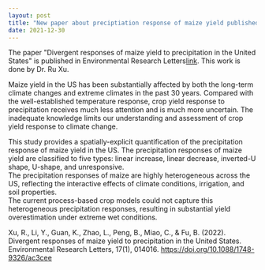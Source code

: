 ```yaml
---
layout: post
title: "New paper about preciptiation response of maize yield published in Environmental Research Letters"
date: 2021-12-30
---
```

The paper "Divergent responses of maize yield to precipitation in the United States" is published in Environmental Research Letters[link](https://iopscience.iop.org/article/10.1088/1748-9326/ac3cee). This work is done by Dr. Ru Xu. 

Maize yield in the US has been substantially affected by both the long-term climate changes and extreme climates in the past 30 years. Compared with the well-established temperature response, crop yield response to precipitation receives much less attention and is much more uncertain. The inadequate knowledge limits our understanding and assessment of crop yield response to climate change. 

This study provides a spatially-explicit quantification of the precipitation response of maize yield in the US. The precipitation responses of maize yield are classified to five types: linear increase, linear decrease, inverted-U shape, U-shape, and unresponsive.  
The precipitation responses of maize are highly heterogeneous across the US, reflecting the interactive effects of climate conditions, irrigation, and soil properties.  
The current process-based crop models could not capture this heterogeneous precipitation responses, resulting in substantial yield overestimation under extreme wet conditions. 

Xu, R., Li, Y., Guan, K., Zhao, L., Peng, B., Miao, C., & Fu, B. (2022). Divergent responses of maize yield to precipitation in the United States. Environmental Research Letters, 17(1), 014016. https://doi.org/10.1088/1748-9326/ac3cee
